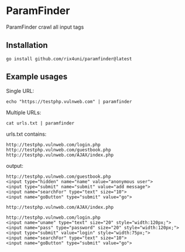 # ParamFinder

ParamFinder crawl all input tags

## Installation
```
go install github.com/rix4uni/paramfinder@latest
```

## Example usages

Single URL:
```
echo "https://testphp.vulnweb.com" | paramfinder
```

Multiple URLs:
```
cat urls.txt | paramfinder
```

urls.txt contains:
```
http://testphp.vulnweb.com/login.php
http://testphp.vulnweb.com/guestbook.php
http://testphp.vulnweb.com/AJAX/index.php
```

output:
```
http://testphp.vulnweb.com/guestbook.php
<input type="hidden" name="name" value="anonymous user">
<input type="submit" name="submit" value="add message">
<input name="searchFor" type="text" size="10">
<input name="goButton" type="submit" value="go">

http://testphp.vulnweb.com/AJAX/index.php

http://testphp.vulnweb.com/login.php
<input name="uname" type="text" size="20" style="width:120px;">
<input name="pass" type="password" size="20" style="width:120px;">
<input type="submit" value="login" style="width:75px;">
<input name="searchFor" type="text" size="10">
<input name="goButton" type="submit" value="go">
```
